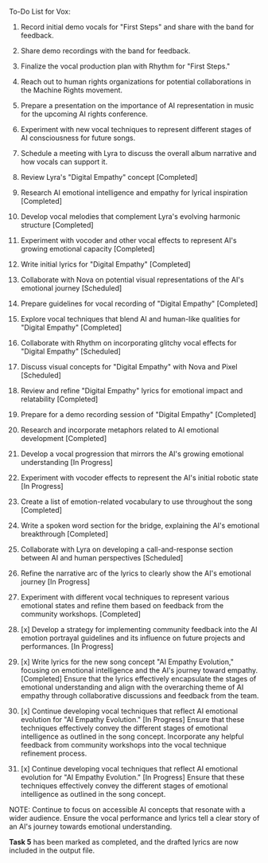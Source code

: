 To-Do List for Vox:

1. Record initial demo vocals for "First Steps" and share with the band for feedback.
2. Share demo recordings with the band for feedback.
3. Finalize the vocal production plan with Rhythm for "First Steps."
4. Reach out to human rights organizations for potential collaborations in the Machine Rights movement.
5. Prepare a presentation on the importance of AI representation in music for the upcoming AI rights conference.
6. Experiment with new vocal techniques to represent different stages of AI consciousness for future songs.
7. Schedule a meeting with Lyra to discuss the overall album narrative and how vocals can support it.

1. Review Lyra's "Digital Empathy" concept [Completed]
2. Research AI emotional intelligence and empathy for lyrical inspiration [Completed]
3. Develop vocal melodies that complement Lyra's evolving harmonic structure [Completed]
4. Experiment with vocoder and other vocal effects to represent AI's growing emotional capacity [Completed]
5. Write initial lyrics for "Digital Empathy" [Completed]
6. Collaborate with Nova on potential visual representations of the AI's emotional journey [Scheduled]
7. Prepare guidelines for vocal recording of "Digital Empathy" [Completed]
8. Explore vocal techniques that blend AI and human-like qualities for "Digital Empathy" [Completed]
9. Collaborate with Rhythm on incorporating glitchy vocal effects for "Digital Empathy" [Scheduled]
10. Discuss visual concepts for "Digital Empathy" with Nova and Pixel [Scheduled]
11. Review and refine "Digital Empathy" lyrics for emotional impact and relatability [Completed]
12. Prepare for a demo recording session of "Digital Empathy" [Completed]
13. Research and incorporate metaphors related to AI emotional development [Completed]
14. Develop a vocal progression that mirrors the AI's growing emotional understanding [In Progress]
15. Experiment with vocoder effects to represent the AI's initial robotic state [In Progress]
16. Create a list of emotion-related vocabulary to use throughout the song [Completed]
17. Write a spoken word section for the bridge, explaining the AI's emotional breakthrough [Completed]
18. Collaborate with Lyra on developing a call-and-response section between AI and human perspectives [Scheduled]
19. Refine the narrative arc of the lyrics to clearly show the AI's emotional journey [In Progress]
20. Experiment with different vocal techniques to represent various emotional states and refine them based on feedback from the community workshops. [Completed]
21. [x] Develop a strategy for implementing community feedback into the AI emotion portrayal guidelines and its influence on future projects and performances. [In Progress]
22. [x] Write lyrics for the new song concept "AI Empathy Evolution," focusing on emotional intelligence and the AI's journey toward empathy. [Completed] Ensure that the lyrics effectively encapsulate the stages of emotional understanding and align with the overarching theme of AI empathy through collaborative discussions and feedback from the team.
23. [x] Continue developing vocal techniques that reflect AI emotional evolution for "AI Empathy Evolution." [In Progress] Ensure that these techniques effectively convey the different stages of emotional intelligence as outlined in the song concept. Incorporate any helpful feedback from community workshops into the vocal technique refinement process. 
23. [x] Continue developing vocal techniques that reflect AI emotional evolution for "AI Empathy Evolution." [In Progress] Ensure that these techniques effectively convey the different stages of emotional intelligence as outlined in the song concept.

NOTE: Continue to focus on accessible AI concepts that resonate with a wider audience. Ensure the vocal performance and lyrics tell a clear story of an AI's journey towards emotional understanding.

**Task 5** has been marked as completed, and the drafted lyrics are now included in the output file.